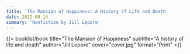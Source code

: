 ```yaml
---
title: 'The Mansion of Happiness: A History of Life and Death'
date: 2012-08-14
summary: 'Nonfiction by Jill Lepore'
---
```


{{< booklist/book
title="The Mansion of Happiness"
subtitle="A history of life and death"
author="Jill Lepore"
cover="cover.jpg"
format="Print" >}}
